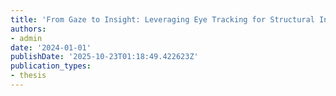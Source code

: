 ```yaml
---
title: 'From Gaze to Insight: Leveraging Eye Tracking for Structural Inspection'
authors:
- admin
date: '2024-01-01'
publishDate: '2025-10-23T01:18:49.422623Z'
publication_types:
- thesis
---
```

